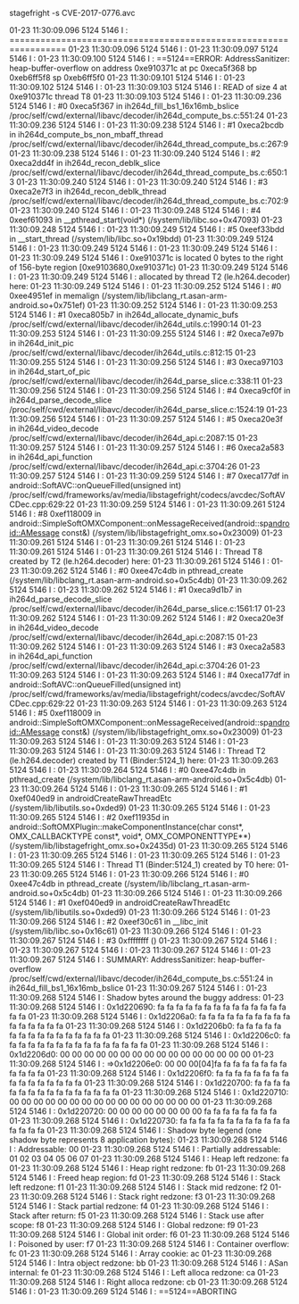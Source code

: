 stagefright -s CVE-2017-0776.avc

01-23 11:30:09.096  5124  5146 I         : =================================================================
01-23 11:30:09.096  5124  5146 I         :
01-23 11:30:09.097  5124  5146 I         :
01-23 11:30:09.100  5124  5146 I         : ==5124==ERROR: AddressSanitizer: heap-buffer-overflow on address 0xe910371c at pc 0xeca5f368 bp 0xeb6ff5f8 sp 0xeb6ff5f0
01-23 11:30:09.101  5124  5146 I         :
01-23 11:30:09.102  5124  5146 I         :
01-23 11:30:09.103  5124  5146 I         : READ of size 4 at 0xe910371c thread T8
01-23 11:30:09.103  5124  5146 I         :
01-23 11:30:09.236  5124  5146 I         :     #0 0xeca5f367 in ih264d_fill_bs1_16x16mb_bslice /proc/self/cwd/external/libavc/decoder/ih264d_compute_bs.c:551:24
01-23 11:30:09.236  5124  5146 I         :
01-23 11:30:09.238  5124  5146 I         :     #1 0xeca2bcdb in ih264d_compute_bs_non_mbaff_thread /proc/self/cwd/external/libavc/decoder/ih264d_thread_compute_bs.c:267:9
01-23 11:30:09.238  5124  5146 I         :
01-23 11:30:09.240  5124  5146 I         :     #2 0xeca2dd4f in ih264d_recon_deblk_slice /proc/self/cwd/external/libavc/decoder/ih264d_thread_compute_bs.c:650:13
01-23 11:30:09.240  5124  5146 I         :
01-23 11:30:09.240  5124  5146 I         :     #3 0xeca2e7f3 in ih264d_recon_deblk_thread /proc/self/cwd/external/libavc/decoder/ih264d_thread_compute_bs.c:702:9
01-23 11:30:09.240  5124  5146 I         :
01-23 11:30:09.248  5124  5146 I         :     #4 0xeef61093 in __pthread_start(void*) (/system/lib/libc.so+0x47093)
01-23 11:30:09.248  5124  5146 I         :
01-23 11:30:09.249  5124  5146 I         :     #5 0xeef33bdd in __start_thread (/system/lib/libc.so+0x19bdd)
01-23 11:30:09.249  5124  5146 I         :
01-23 11:30:09.249  5124  5146 I         :
01-23 11:30:09.249  5124  5146 I         :
01-23 11:30:09.249  5124  5146 I         : 0xe910371c is located 0 bytes to the right of 156-byte region [0xe9103680,0xe910371c)
01-23 11:30:09.249  5124  5146 I         :
01-23 11:30:09.249  5124  5146 I         : allocated by thread T2 (le.h264.decoder) here:
01-23 11:30:09.249  5124  5146 I         :
01-23 11:30:09.252  5124  5146 I         :     #0 0xee4951ef in memalign (/system/lib/libclang_rt.asan-arm-android.so+0x751ef)
01-23 11:30:09.252  5124  5146 I         :
01-23 11:30:09.253  5124  5146 I         :     #1 0xeca805b7 in ih264d_allocate_dynamic_bufs /proc/self/cwd/external/libavc/decoder/ih264d_utils.c:1990:14
01-23 11:30:09.253  5124  5146 I         :
01-23 11:30:09.255  5124  5146 I         :     #2 0xeca7e97b in ih264d_init_pic /proc/self/cwd/external/libavc/decoder/ih264d_utils.c:812:15
01-23 11:30:09.255  5124  5146 I         :
01-23 11:30:09.256  5124  5146 I         :     #3 0xeca97103 in ih264d_start_of_pic /proc/self/cwd/external/libavc/decoder/ih264d_parse_slice.c:338:11
01-23 11:30:09.256  5124  5146 I         :
01-23 11:30:09.256  5124  5146 I         :     #4 0xeca9cf0f in ih264d_parse_decode_slice /proc/self/cwd/external/libavc/decoder/ih264d_parse_slice.c:1524:19
01-23 11:30:09.256  5124  5146 I         :
01-23 11:30:09.257  5124  5146 I         :     #5 0xeca20e3f in ih264d_video_decode /proc/self/cwd/external/libavc/decoder/ih264d_api.c:2087:15
01-23 11:30:09.257  5124  5146 I         :
01-23 11:30:09.257  5124  5146 I         :     #6 0xeca2a583 in ih264d_api_function /proc/self/cwd/external/libavc/decoder/ih264d_api.c:3704:26
01-23 11:30:09.257  5124  5146 I         :
01-23 11:30:09.259  5124  5146 I         :     #7 0xeca177df in android::SoftAVC::onQueueFilled(unsigned int) /proc/self/cwd/frameworks/av/media/libstagefright/codecs/avcdec/SoftAVCDec.cpp:629:22
01-23 11:30:09.259  5124  5146 I         :
01-23 11:30:09.261  5124  5146 I         :     #8 0xef118009 in android::SimpleSoftOMXComponent::onMessageReceived(android::sp<android::AMessage> const&) (/system/lib/libstagefright_omx.so+0x23009)
01-23 11:30:09.261  5124  5146 I         :
01-23 11:30:09.261  5124  5146 I         :
01-23 11:30:09.261  5124  5146 I         :
01-23 11:30:09.261  5124  5146 I         : Thread T8 created by T2 (le.h264.decoder) here:
01-23 11:30:09.261  5124  5146 I         :
01-23 11:30:09.262  5124  5146 I         :     #0 0xee47c4db in pthread_create (/system/lib/libclang_rt.asan-arm-android.so+0x5c4db)
01-23 11:30:09.262  5124  5146 I         :
01-23 11:30:09.262  5124  5146 I         :     #1 0xeca9d1b7 in ih264d_parse_decode_slice /proc/self/cwd/external/libavc/decoder/ih264d_parse_slice.c:1561:17
01-23 11:30:09.262  5124  5146 I         :
01-23 11:30:09.262  5124  5146 I         :     #2 0xeca20e3f in ih264d_video_decode /proc/self/cwd/external/libavc/decoder/ih264d_api.c:2087:15
01-23 11:30:09.262  5124  5146 I         :
01-23 11:30:09.263  5124  5146 I         :     #3 0xeca2a583 in ih264d_api_function /proc/self/cwd/external/libavc/decoder/ih264d_api.c:3704:26
01-23 11:30:09.263  5124  5146 I         :
01-23 11:30:09.263  5124  5146 I         :     #4 0xeca177df in android::SoftAVC::onQueueFilled(unsigned int) /proc/self/cwd/frameworks/av/media/libstagefright/codecs/avcdec/SoftAVCDec.cpp:629:22
01-23 11:30:09.263  5124  5146 I         :
01-23 11:30:09.263  5124  5146 I         :     #5 0xef118009 in android::SimpleSoftOMXComponent::onMessageReceived(android::sp<android::AMessage> const&) (/system/lib/libstagefright_omx.so+0x23009)
01-23 11:30:09.263  5124  5146 I         :
01-23 11:30:09.263  5124  5146 I         :
01-23 11:30:09.263  5124  5146 I         :
01-23 11:30:09.263  5124  5146 I         : Thread T2 (le.h264.decoder) created by T1 (Binder:5124_1) here:
01-23 11:30:09.263  5124  5146 I         :
01-23 11:30:09.264  5124  5146 I         :     #0 0xee47c4db in pthread_create (/system/lib/libclang_rt.asan-arm-android.so+0x5c4db)
01-23 11:30:09.264  5124  5146 I         :
01-23 11:30:09.265  5124  5146 I         :     #1 0xef040ed9 in androidCreateRawThreadEtc (/system/lib/libutils.so+0xded9)
01-23 11:30:09.265  5124  5146 I         :
01-23 11:30:09.265  5124  5146 I         :     #2 0xef11935d in android::SoftOMXPlugin::makeComponentInstance(char const*, OMX_CALLBACKTYPE const*, void*, OMX_COMPONENTTYPE**) (/system/lib/libstagefright_omx.so+0x2435d)
01-23 11:30:09.265  5124  5146 I         :
01-23 11:30:09.265  5124  5146 I         :
01-23 11:30:09.265  5124  5146 I         :
01-23 11:30:09.265  5124  5146 I         : Thread T1 (Binder:5124_1) created by T0 here:
01-23 11:30:09.265  5124  5146 I         :
01-23 11:30:09.266  5124  5146 I         :     #0 0xee47c4db in pthread_create (/system/lib/libclang_rt.asan-arm-android.so+0x5c4db)
01-23 11:30:09.266  5124  5146 I         :
01-23 11:30:09.266  5124  5146 I         :     #1 0xef040ed9 in androidCreateRawThreadEtc (/system/lib/libutils.so+0xded9)
01-23 11:30:09.266  5124  5146 I         :
01-23 11:30:09.266  5124  5146 I         :     #2 0xeef30c61 in __libc_init (/system/lib/libc.so+0x16c61)
01-23 11:30:09.266  5124  5146 I         :
01-23 11:30:09.267  5124  5146 I         :     #3 0xffffffff  (<unknown module>)
01-23 11:30:09.267  5124  5146 I         :
01-23 11:30:09.267  5124  5146 I         :
01-23 11:30:09.267  5124  5146 I         :
01-23 11:30:09.267  5124  5146 I         : SUMMARY: AddressSanitizer: heap-buffer-overflow /proc/self/cwd/external/libavc/decoder/ih264d_compute_bs.c:551:24 in ih264d_fill_bs1_16x16mb_bslice
01-23 11:30:09.267  5124  5146 I         :
01-23 11:30:09.268  5124  5146 I         : Shadow bytes around the buggy address:
01-23 11:30:09.268  5124  5146 I         :   0x1d220690: fa fa fa fa fa fa fa fa fa fa fa fa fa fa fa fa
01-23 11:30:09.268  5124  5146 I         :   0x1d2206a0: fa fa fa fa fa fa fa fa fa fa fa fa fa fa fa fa
01-23 11:30:09.268  5124  5146 I         :   0x1d2206b0: fa fa fa fa fa fa fa fa fa fa fa fa fa fa fa fa
01-23 11:30:09.268  5124  5146 I         :   0x1d2206c0: fa fa fa fa fa fa fa fa fa fa fa fa fa fa fa fa
01-23 11:30:09.268  5124  5146 I         :   0x1d2206d0: 00 00 00 00 00 00 00 00 00 00 00 00 00 00 00 00
01-23 11:30:09.268  5124  5146 I         : =>0x1d2206e0: 00 00 00[04]fa fa fa fa fa fa fa fa fa fa fa fa
01-23 11:30:09.268  5124  5146 I         :   0x1d2206f0: fa fa fa fa fa fa fa fa fa fa fa fa fa fa fa fa
01-23 11:30:09.268  5124  5146 I         :   0x1d220700: fa fa fa fa fa fa fa fa fa fa fa fa fa fa fa fa
01-23 11:30:09.268  5124  5146 I         :   0x1d220710: 00 00 00 00 00 00 00 00 00 00 00 00 00 00 00 00
01-23 11:30:09.268  5124  5146 I         :   0x1d220720: 00 00 00 00 00 00 00 00 fa fa fa fa fa fa fa fa
01-23 11:30:09.268  5124  5146 I         :   0x1d220730: fa fa fa fa fa fa fa fa fa fa fa fa fa fa fa fa
01-23 11:30:09.268  5124  5146 I         : Shadow byte legend (one shadow byte represents 8 application bytes):
01-23 11:30:09.268  5124  5146 I         :   Addressable:           00
01-23 11:30:09.268  5124  5146 I         :   Partially addressable: 01 02 03 04 05 06 07
01-23 11:30:09.268  5124  5146 I         :   Heap left redzone:       fa
01-23 11:30:09.268  5124  5146 I         :   Heap right redzone:      fb
01-23 11:30:09.268  5124  5146 I         :   Freed heap region:       fd
01-23 11:30:09.268  5124  5146 I         :   Stack left redzone:      f1
01-23 11:30:09.268  5124  5146 I         :   Stack mid redzone:       f2
01-23 11:30:09.268  5124  5146 I         :   Stack right redzone:     f3
01-23 11:30:09.268  5124  5146 I         :   Stack partial redzone:   f4
01-23 11:30:09.268  5124  5146 I         :   Stack after return:      f5
01-23 11:30:09.268  5124  5146 I         :   Stack use after scope:   f8
01-23 11:30:09.268  5124  5146 I         :   Global redzone:          f9
01-23 11:30:09.268  5124  5146 I         :   Global init order:       f6
01-23 11:30:09.268  5124  5146 I         :   Poisoned by user:        f7
01-23 11:30:09.268  5124  5146 I         :   Container overflow:      fc
01-23 11:30:09.268  5124  5146 I         :   Array cookie:            ac
01-23 11:30:09.268  5124  5146 I         :   Intra object redzone:    bb
01-23 11:30:09.268  5124  5146 I         :   ASan internal:           fe
01-23 11:30:09.268  5124  5146 I         :   Left alloca redzone:     ca
01-23 11:30:09.268  5124  5146 I         :   Right alloca redzone:    cb
01-23 11:30:09.268  5124  5146 I         :
01-23 11:30:09.269  5124  5146 I         : ==5124==ABORTING